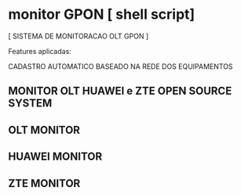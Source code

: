 # monitor GPON [ shell script]

[ SISTEMA DE MONITORACAO OLT GPON ]

Features aplicadas:

CADASTRO AUTOMATICO BASEADO NA REDE DOS EQUIPAMENTOS

## MONITOR OLT HUAWEI e ZTE OPEN SOURCE SYSTEM ##
## OLT MONITOR ##
## HUAWEI MONITOR ##
## ZTE MONITOR ##
